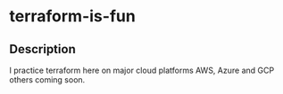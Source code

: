 # terraform-is-fun

## Description
I practice terraform here on major cloud platforms AWS, Azure and GCP others coming soon.
